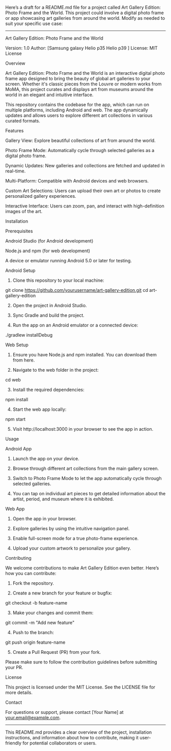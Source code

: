Here’s a draft for a README.md file for a project called Art Gallery Edition: Photo Frame and the World. This project could involve a digital photo frame or app showcasing art galleries from around the world. Modify as needed to suit your specific use case:


---

Art Gallery Edition: Photo Frame and the World

Version: 1.0
Author: [Samsung galaxy Helio p35 Helio p39 ]
License: MIT License

Overview

Art Gallery Edition: Photo Frame and the World is an interactive digital photo frame app designed to bring the beauty of global art galleries to your screen. Whether it's classic pieces from the Louvre or modern works from MoMA, this project curates and displays art from museums around the world in an elegant and intuitive interface.

This repository contains the codebase for the app, which can run on multiple platforms, including Android and web. The app dynamically updates and allows users to explore different art collections in various curated formats.

Features

Gallery View: Explore beautiful collections of art from around the world.

Photo Frame Mode: Automatically cycle through selected galleries as a digital photo frame.

Dynamic Updates: New galleries and collections are fetched and updated in real-time.

Multi-Platform: Compatible with Android devices and web browsers.

Custom Art Selections: Users can upload their own art or photos to create personalized gallery experiences.

Interactive Interface: Users can zoom, pan, and interact with high-definition images of the art.


Installation

Prerequisites

Android Studio (for Android development)

Node.js and npm (for web development)

A device or emulator running Android 5.0 or later for testing.


Android Setup

1. Clone this repository to your local machine:

git clone https://github.com/yourusername/art-gallery-edition.git
cd art-gallery-edition


2. Open the project in Android Studio.


3. Sync Gradle and build the project.


4. Run the app on an Android emulator or a connected device:

./gradlew installDebug



Web Setup

1. Ensure you have Node.js and npm installed. You can download them from here.


2. Navigate to the web folder in the project:

cd web


3. Install the required dependencies:

npm install


4. Start the web app locally:

npm start


5. Visit http://localhost:3000 in your browser to see the app in action.



Usage

Android App

1. Launch the app on your device.


2. Browse through different art collections from the main gallery screen.


3. Switch to Photo Frame Mode to let the app automatically cycle through selected galleries.


4. You can tap on individual art pieces to get detailed information about the artist, period, and museum where it is exhibited.



Web App

1. Open the app in your browser.


2. Explore galleries by using the intuitive navigation panel.


3. Enable full-screen mode for a true photo-frame experience.


4. Upload your custom artwork to personalize your gallery.



Contributing

We welcome contributions to make Art Gallery Edition even better. Here’s how you can contribute:

1. Fork the repository.


2. Create a new branch for your feature or bugfix:

git checkout -b feature-name


3. Make your changes and commit them:

git commit -m "Add new feature"


4. Push to the branch:

git push origin feature-name


5. Create a Pull Request (PR) from your fork.



Please make sure to follow the contribution guidelines before submitting your PR.

License

This project is licensed under the MIT License. See the LICENSE file for more details.

Contact

For questions or support, please contact [Your Name] at your.email@example.com.


---

This README.md provides a clear overview of the project, installation instructions, and information about how to contribute, making it user-friendly for potential collaborators or users.

